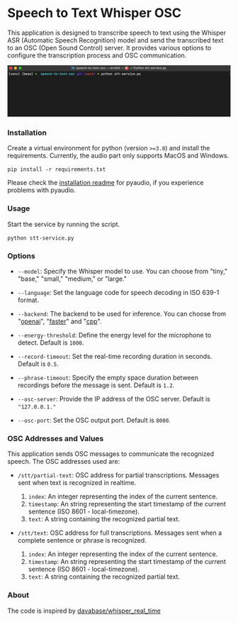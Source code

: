 # Speech to Text Whisper OSC

This application is designed to transcribe speech to text using the Whisper ASR (Automatic Speech Recognition) model and
send the transcribed text to an OSC (Open Sound Control) server. It provides various options to configure the
transcription process and OSC communication.

![Example](images/tts-demo.gif)

### Installation

Create a virtual environment for python (version `>=3.8`) and install the requirements. Currently, the audio part only
supports MacOS and Windows.

```
pip install -r requirements.txt
```

Please check the [installation readme](https://people.csail.mit.edu/hubert/pyaudio/#downloads) for pyaudio, if you
experience problems with pyaudio.

### Usage

Start the service by running the script.

```
python stt-service.py
```

### Options

- `--model`: Specify the Whisper model to use. You can choose from "tiny," "base," "small," "medium," or "large."

- `--language`: Set the language code for speech decoding in ISO 639-1 format.

- `--backend`: The backend to be used for inference. You can choose
  from "[openai](https://github.com/openai/whisper)", "[faster](https://github.com/guillaumekln/faster-whisper)"
  and "[cpp](https://github.com/aarnphm/whispercpp)".

- `--energy-threshold`: Define the energy level for the microphone to detect. Default is `1000`.

- `--record-timeout`: Set the real-time recording duration in seconds. Default is `0.5`.

- `--phrase-timeout`: Specify the empty space duration between recordings before the message is sent. Default is `1.2`.

- `--osc-server`: Provide the IP address of the OSC server. Default is `"127.0.0.1."`

- `--osc-port`: Set the OSC output port. Default is `8000`.

### OSC Addresses and Values

This application sends OSC messages to communicate the recognized speech. The OSC addresses used are:

- `/stt/partial-text`: OSC address for partial transcriptions. Messages sent when text is recognized in realtime.
    1. `index`: An integer representing the index of the current sentence.
    2. `timestamp`: An string representing the start timestamp of the current sentence (ISO 8601 - local-timezone).
    3. `text`: A string containing the recognized partial text.

- `/stt/text`: OSC address for full transcriptions. Messages sent when a complete sentence or phrase is recognized.
    1. `index`: An integer representing the index of the current sentence.
    2. `timestamp`: An string representing the start timestamp of the current sentence (ISO 8601 - local-timezone).
    3. `text`: A string containing the recognized partial text.

### About

The code is inspired
by [davabase/whisper_real_time](https://github.com/davabase/whisper_real_time/blob/master/transcribe_demo.py)
